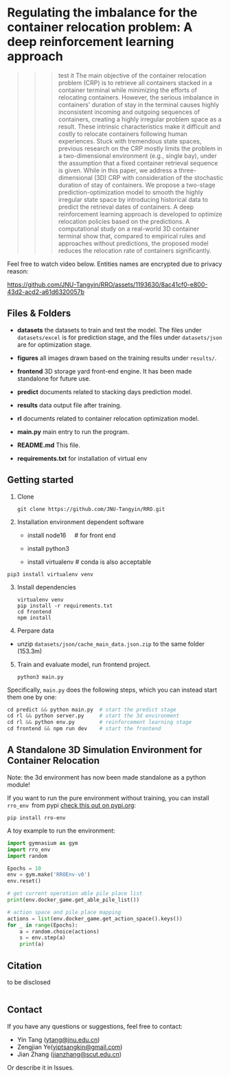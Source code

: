 # Regulating the imbalance for the container relocation problem: A deep reinforcement learning approach
>>> test it
The main objective of the container relocation problem (CRP) is to retrieve all containers stacked in a container terminal while minimizing the efforts of relocating containers. However, the serious imbalance in containers' duration of stay in the terminal causes highly inconsistent incoming and outgoing sequences of containers, creating a highly irregular problem space as a result. These intrinsic characteristics make it difficult and costly to relocate containers following human experiences. Stuck with tremendous state spaces, previous research on the CRP mostly limits the problem in a two-dimensional environment (e.g., single bay), under the assumption that a fixed container retrieval sequence is given. While in this paper, we address a three-dimensional (3D) CRP with consideration of the stochastic duration of stay of containers. We propose a two-stage prediction-optimization model to smooth the highly irregular state space by introducing historical data to predict the retrieval dates of containers. A deep reinforcement learning approach is developed to optimize relocation policies based on the predictions. A computational study on a real-world 3D container terminal show that, compared to empirical rules and approaches without predictions, the proposed model reduces the relocation rate of containers significantly. 

Feel free to watch video below.  Entities names are encrypted due to privacy reason:

https://github.com/JNU-Tangyin/RRO/assets/1193630/8ac41cf0-e800-43d2-acd2-a61d6320057b

## Files & Folders

- **datasets** the datasets to train and test the model. The files under `datasets/excel` is for prediction stage, and the files under `datasets/json` are for optimization stage.

- **figures**  all images drawn based on the training results under `results/`.

- **frontend** 3D storage yard front-end engine. It has been made standalone for future use.

- **predict** documents related to stacking days prediction model.

- **results** data output file after training.

- **rl** documents related to container relocation optimization model.

- **main.py**  main entry to run the program.

- **README.md** This file.

- **requirements.txt**  for installation of virtual env

## Getting started

1. Clone
   
   ```shell
   git clone https://github.com/JNU-Tangyin/RRO.git
   ```

2. Installation environment dependent software
   
   - install node16         # for front end
   
   - install python3
   
   - install virtualenv    # conda is also acceptable

```shell
pip3 install virtualenv venv
```

3. Install dependencies
   
   ```shell
   virtualenv venv
   pip install -r requirements.txt
   cd frontend
   npm install
   ```

4. Perpare data
- unzip `datasets/json/cache_main_data.json.zip` to the same folder (153.3m)
5. Train and evaluate model, run frontend project.
   
   ```shell
   python3 main.py
   ```

Specifically, `main.py` does the following steps, which you can instead start them one by one:

```python
cd predict && python main.py  # start the predict stage
cd rl && python server.py     # start the 3d environment
cd rl && python env.py        # reinforcement learning stage
cd frontend && npm run dev    # start the frontend
```

## A Standalone 3D Simulation Environment for Container Relocation

Note: the 3d environment has now been made standalone as a python module!

If you want to run the pure environment without training, you can install `rro_env `from pypi [check this out on pypi.org](https://pypi.org/project/rro-env):

```shell
pip install rro-env
```

A toy example to run the environment:

```python
import gymnasium as gym
import rro_env
import random

Epochs = 10
env = gym.make('RROEnv-v0')
env.reset()

# get current operation able pile place list
print(env.docker_game.get_able_pile_list())

# action space and pile place mapping
actions = list(env.docker_game.get_action_space().keys())
for _ in range(Epochs):
    a = random.choice(actions)
    s = env.step(a)
    print(a)
```

## Citation

to be disclosed

```

```

## Contact

If you have any questions or suggestions, feel free to contact:

- Yin Tang (ytang@jnu.edu.cn)
- Zengjian Ye(yiptsangkin@gmail.com)
- Jian Zhang (jianzhang@scut.edu.cn)

Or describe it in Issues.
